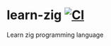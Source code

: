 # learn-zig [![CI](https://github.com/daggerok/learn-zig/actions/workflows/ci.yml/badge.svg)](https://github.com/daggerok/learn-zig/actions/workflows/ci.yml)
Learn zig programming language

